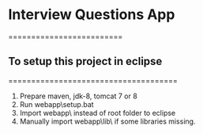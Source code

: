 # Interview Questions App
=========================

## To setup this project in eclipse
=====================================
1. Prepare maven, jdk-8, tomcat 7 or 8
2. Run webapp\setup.bat
3. Import webapp\ instead of root folder to eclipse
4. Manually import webapp\lib\ if some libraries missing.
